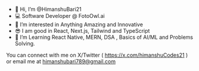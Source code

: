 - 👋 Hi, I’m @HimanshuBari21
- 💻 Software Developer @ FotoOwl.ai
- 👀 I’m interested in Anything Amazing and Innovative 
- 😎 I am good in React, Next.js, Tailwind and TypeScript
- 🌱 I’m Learning React Native, MERN, DSA , Basics of AI/ML and Problems Solving.

You can connect with me on X/Twitter ( https://x.com/himanshuCodes21 ) or email me at himanshubari789@gmail.com


<!---
HimanshuBari21/HimanshuBari21 is a ✨ special ✨ repository because its `README.md` (this file) appears on your GitHub profile.
You can click the Preview link to take a look at your changes.
--->

